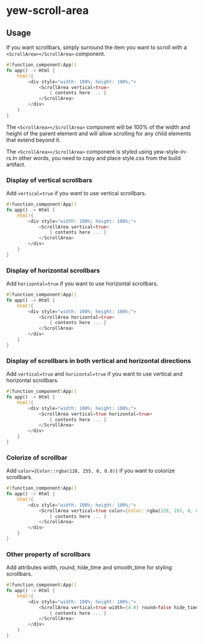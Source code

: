 # yew-scroll-area

## Usage

If you want scrollbars, simply surround the item you want to scroll with a `<ScrollArea></ScrollArea>` component.

```rust
#[function_component(App)]
fn app() -> Html {
    html!{
        <div style="width: 100%; height: 100%;">
            <ScrollArea vertical=true>
                { contents here ... }
            </ScrollArea>
        </div>
    }
}
```
The `<ScrollArea></ScrollArea>` component will be 100% of the width and height of the parent element and will allow scrolling for any child elements that extend beyond it.

The `<ScrollArea></ScrollArea>` component is styled using yew-style-in-rs.In other words, you need to copy and place style.css from the build artifact.

### Display of vertical scrollbars
Add `vertical=true` if you want to use vertical scrollbars.

```rust
#[function_component(App)]
fn app() -> Html {
    html!{
        <div style="width: 100%; height: 100%;">
            <ScrollArea vertical=true>
                { contents here ... }
            </ScrollArea>
        </div>
    }
}
```

### Display of horizontal scrollbars
Add `horizontal=true` if you want to use horizontal scrollbars.

```rust
#[function_component(App)]
fn app() -> Html {
    html!{
        <div style="width: 100%; height: 100%;">
            <ScrollArea horizontal=true>
                { contents here ... }
            </ScrollArea>
        </div>
    }
}
```

### Display of scrollbars in both vertical and horizontal directions
Add `vertical=true` and `horizontal=true` if you want to use vertical and horizontal scrollbars.

```rust
#[function_component(App)]
fn app() -> Html {
    html!{
        <div style="width: 100%; height: 100%;">
            <ScrollArea vertical=true horizontal=true>
                { contents here ... }
            </ScrollArea>
        </div>
    }
}
```

### Colorize of scrollbar
Add `color={Color::rgba(128, 255, 0, 0.8)}` if you want to colorize scrollbars.

```rust
#[function_component(App)]
fn app() -> Html {
    html!{
        <div style="width: 100%; height: 100%;">
            <ScrollArea vertical=true color={Color::rgba(128, 255, 0, 0.8)}>
                { contents here ... }
            </ScrollArea>
        </div>
    }
}
```

### Other property of scrollbars
Add attributes width, round, hide_time and smooth_time for styling scrollbars.

```rust
#[function_component(App)]
fn app() -> Html {
    html!{
        <div style="width: 100%; height: 100%;">
            <ScrollArea vertical=true width={4.0} round=false hide_time={0.5} smooth_time={0.3}>
                { contents here ... }
            </ScrollArea>
        </div>
    }
}
```
